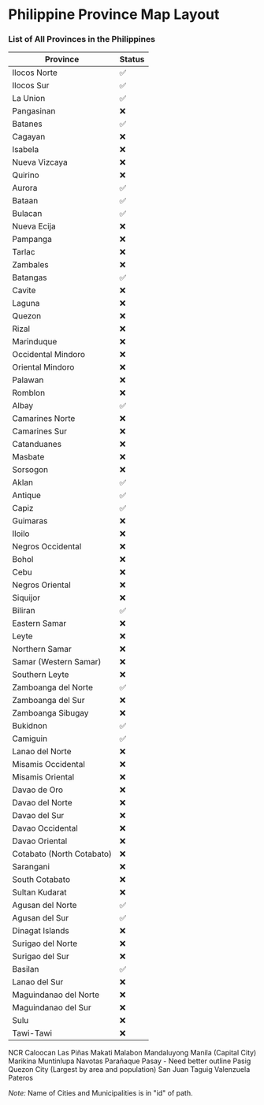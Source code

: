 # Philippine Province Map Layout
### List of All Provinces in the Philippines

| Province                 | Status |
|--------------------------|--------|
| Ilocos Norte             | ✅     |
| Ilocos Sur               | ✅     |
| La Union                 | ✅     |
| Pangasinan               | ❌     |
| Batanes                  | ✅     |
| Cagayan                  | ❌     |
| Isabela                  | ❌     |
| Nueva Vizcaya            | ❌     |
| Quirino                  | ❌     |
| Aurora                   | ✅     |
| Bataan                   | ✅     |
| Bulacan                  | ✅     |
| Nueva Ecija              | ❌     |
| Pampanga                 | ❌     |
| Tarlac                   | ❌     |
| Zambales                 | ❌     |
| Batangas                 | ✅     |
| Cavite                   | ❌     |
| Laguna                   | ❌     |
| Quezon                   | ❌     |
| Rizal                    | ❌     |
| Marinduque               | ❌     |
| Occidental Mindoro       | ❌     |
| Oriental Mindoro         | ❌     |
| Palawan                  | ❌     |
| Romblon                  | ❌     |
| Albay                    | ✅     |
| Camarines Norte          | ❌     |
| Camarines Sur            | ❌     |
| Catanduanes              | ❌     |
| Masbate                  | ❌     |
| Sorsogon                 | ❌     |
| Aklan                    | ✅     |
| Antique                  | ✅     |
| Capiz                    | ✅     |
| Guimaras                 | ❌     |
| Iloilo                   | ❌     |
| Negros Occidental        | ❌     |
| Bohol                    | ❌     |
| Cebu                     | ❌     |
| Negros Oriental          | ❌     |
| Siquijor                 | ❌     |
| Biliran                  | ✅     |
| Eastern Samar            | ❌     |
| Leyte                    | ❌     |
| Northern Samar           | ❌     |
| Samar (Western Samar)    | ❌     |
| Southern Leyte           | ❌     |
| Zamboanga del Norte      | ✅     |
| Zamboanga del Sur        | ❌     |
| Zamboanga Sibugay        | ❌     |
| Bukidnon                 | ✅     |
| Camiguin                 | ✅     |
| Lanao del Norte          | ❌     |
| Misamis Occidental       | ❌     |
| Misamis Oriental         | ❌     |
| Davao de Oro             | ❌     |
| Davao del Norte          | ❌     |
| Davao del Sur            | ❌     |
| Davao Occidental         | ❌     |
| Davao Oriental           | ❌     |
| Cotabato (North Cotabato)| ❌     |
| Sarangani                | ❌     |
| South Cotabato           | ❌     |
| Sultan Kudarat           | ❌     |
| Agusan del Norte         | ✅     |
| Agusan del Sur           | ✅     |
| Dinagat Islands          | ❌     |
| Surigao del Norte        | ❌     |
| Surigao del Sur          | ❌     |
| Basilan                  | ✅     |
| Lanao del Sur            | ❌     |
| Maguindanao del Norte    | ❌     |
| Maguindanao del Sur      | ❌     |
| Sulu                     | ❌     |
| Tawi-Tawi                | ❌     |



NCR
Caloocan
Las Piñas
Makati
Malabon
Mandaluyong
Manila (Capital City)
Marikina
Muntinlupa
Navotas
Parañaque
Pasay - Need better outline
Pasig
Quezon City (Largest by area and population)
San Juan
Taguig
Valenzuela
Pateros 


<i>Note:</i> Name of Cities and Municipalities is in "id" of path.
